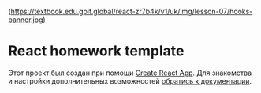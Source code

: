 (https://textbook.edu.goit.global/react-zr7b4k/v1/uk/img/lesson-07/hooks-banner.jpg)
# React homework template

Этот проект был создан при помощи
[Create React App](https://github.com/facebook/create-react-app). Для знакомства
и настройки дополнительных возможностей
[обратись к документации](https://facebook.github.io/create-react-app/docs/getting-started).
